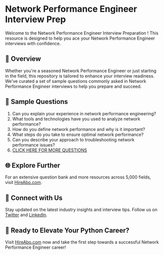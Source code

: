 # Network Performance Engineer Interview Prep

Welcome to the Network Performance Engineer Interview Preparation ! This resource is designed to help you ace your Network Performance Engineer interviews with confidence.

## 🚀 Overview

Whether you're a seasoned Network Performance Engineer or just starting in the field, this repository is tailored to enhance your interview readiness. We've curated a set of sample questions commonly asked in Network Performance Engineer interviews to help you prepare and succeed.

## 📝 Sample Questions

1. Can you explain your experience in network performance engineering?
2. What tools and technologies have you used to analyze network performance?
3. How do you define network performance and why is it important?
4. What steps do you take to ensure optimal network performance?
5. Can you describe your approach to troubleshooting network performance issues?
6. [CLICK HERE FOR MORE QUESTIONS](https://hireabo.com/job/0_1_22/Network%20Performance%20Engineer)

## 🌐 Explore Further

For an extensive question bank and more resources across 5,000 fields, visit [HireAbo.com](https://www.hireabo.com).

## 📱 Connect with Us

Stay updated on the latest industry insights and interview tips. Follow us on [Twitter](https://twitter.com/hireabo) and [LinkedIn](https://www.linkedin.com/in/hire-abo-3609972a8/).

## 🚀 Ready to Elevate Your Python Career?

Visit [HireAbo.com](https://www.hireabo.com) now and take the first step towards a successful Network Performance Engineer career!